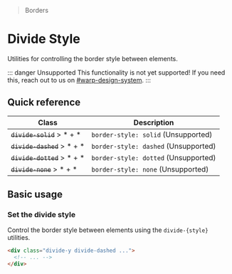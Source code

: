 > Borders

# Divide Style

Utilities for controlling the border style between elements.

::: danger Unsupported
This functionality is not yet supported! If you need this, reach out to us on [#warp-design-system](https://sch-chat.slack.com/archives/C04P0GYTHPV).
:::

## Quick reference

| Class                       | Description                          |
|-----------------------------|--------------------------------------|
| ~~`divide-solid`~~ > * + *  | `border-style: solid` (Unsupported)  |
| ~~`divide-dashed`~~ > * + * | `border-style: dashed` (Unsupported) |
| ~~`divide-dotted`~~ > * + * | `border-style: dotted` (Unsupported) |
| ~~`divide-none`~~ > * + *   | `border-style: none` (Unsupported)   |

## Basic usage

### Set the divide style
Control the border style between elements using the `divide-{style}` utilities.

<!--example-container>
  <div class="grid gap-16 justify-items-center">
    <div class="pd-bg-pink-500 rounded-8 divide-y divide-dashed w-full max-w-[300]">
      <div class="p-24 text-center">1</div>
      <div class="p-24 text-center">2</div>
      <div class="p-24 text-center">3</div>
    </div>
  </div>
</container-->

```html
<div class="divide-y divide-dashed ...">
  <!-- ... -->
</div>
```
